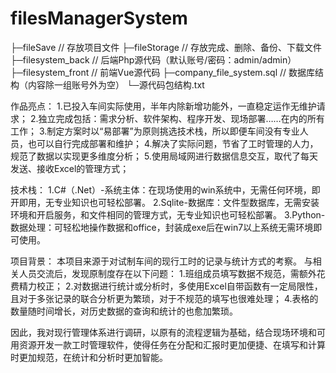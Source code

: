 # filesManagerSystem

├─fileSave                   // 存放项目文件
├─fileStorage                // 存放完成、删除、备份、下载文件
├─filesystem_back            // 后端Php源代码（默认账号/密码：admin/admin）
├─filesystem_front           // 前端Vue源代码
├─company_file_system.sql    // 数据库结构（内容除一组账号外为空）
└─源代码包结构.txt

作品亮点：
1.已投入车间实际使用，半年内除新增功能外，一直稳定运作无维护请求；
2.独立完成包括：需求分析、软件架构、程序开发、现场部署……在内的所有工作；
3.制定方案时以“易部署”为原则挑选技术栈，所以即便车间没有专业人员，也可以自行完成部署和维护；
4.解决了实际问题，节省了工时管理的人力，规范了数据以实现更多维度分析；
5.使用局域网进行数据信息交互，取代了每天发送、接收Excel的管理方式；

技术栈：
1.C#（.Net）-系统主体：在现场使用的win系统中，无需任何环境，即开即用，无专业知识也可轻松部署。
2.Sqlite-数据库：文件型数据库，无需安装环境和开启服务，和文件相同的管理方式，无专业知识也可轻松部署。
3.Python-数据处理：可轻松地操作数据和office，封装成exe后在win7以上系统无需环境即可使用。

项目背景：
本项目来源于对试制车间的现行工时的记录与统计方式的考察。
与相关人员交流后，发现原制度存在以下问题：
1.班组成员填写数据不规范，需额外花费精力校正；
2.对数据进行统计或分析时，多使用Excel自带函数有一定局限性，且对于多张记录的联合分析更为繁琐，对于不规范的填写也很难处理；
4.表格的数量随时间增长，对历史数据的查询和统计的也愈加繁琐。

因此，我对现行管理体系进行调研，以原有的流程逻辑为基础，结合现场环境和可用资源开发一款工时管理软件，使得任务在分配和汇报时更加便捷、在填写和计算时更加规范，在统计和分析时更加智能。
